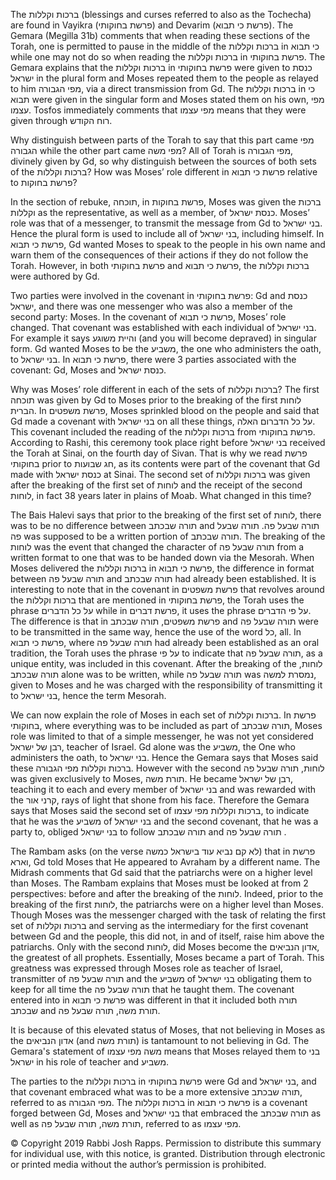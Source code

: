 The ברכות וקללות (blessings and curses referred to also as the Tochecha) are found in Vayikra (פרשת בחוקותי) and Devarim (פרשת כי תבוא). The Gemara (Megilla 31b) comments that when reading these sections of the Torah, one is permitted to pause in the middle of the ברכות וקללות in כי תבוא while one may not do so when reading the ברכות וקללות in פרשת בחוקותי. The Gemara explains that the ברכות וקללות in פרשת בחוקותי were given to כנסת ישראל in the plural form and Moses repeated them to the people as relayed to him מפי הגבורה, via a direct transmission from Gd. The ברכות וקללות in כי תבוא were given in the singular form and Moses stated them on his own, מפי עצמו. Tosfos immediately comments that מפי עצמו means that they were given through רוח הקודש.

Why distinguish between parts of the Torah to say that this part came מפי הגבורה while the other part came מפי משה? All of Torah is מפי הגבורה, divinely given by Gd, so why distinguish between the sources of both sets of the ברכות וקללות? How was Moses’ role different in פרשת כי תבוא relative to פרשת בחוקות?

In the section of rebuke, תוכחה, in פרשת בחוקות, Moses was given the ברכות וקללות as the representative, as well as a member, of כנסת ישראל. Moses’ role was that of a messenger, to transmit the message from Gd to בני ישראל. Hence the plural form is used to include all of בני ישראל, including himself. In פרשת כי תבוא, Gd wanted Moses to speak to the people in his own name and warn them of the consequences of their actions if they do not follow the Torah. However, in both פרשת בחוקותי and פרשת כי תבוא, the ברכות וקללות were authored by Gd.

Two parties were involved in the covenant in פרשת בחוקותי: Gd and כנסת ישראל, and there was one messenger who was also a member of the second party: Moses. In the covenant of פרשת כי תבוא, Moses’ role changed. That covenant was established with each individual of בני ישראל. For example it says והיית משוגע (and you will become depraved) in singular form. Gd wanted Moses to be the משביע, the one who administers the oath, to בני ישראל. In פרשת כי תבוא, there were 3 parties associated with the covenant: Gd, Moses and כנסת ישראל.

Why was Moses’ role different in each of the sets of ברכות וקללות? The first תוכחה was given by Gd to Moses prior to the breaking of the first לוחות הברית. In פרשת משפטים, Moses sprinkled blood on the people and said that Gd made a covenant with בני ישראל on all these things, על כל הדברום האלה. This covenant included the reading of the ברכות וקללות from פרשת בחוקותי. According to Rashi, this ceremony took place right before בני ישראל received the Torah at Sinai, on the fourth day of Sivan. That is why we read פרשת בחוקותי prior to חג שבועות, as its contents were part of the covenant that Gd made with כנסת ישראל at Sinai. The second set of ברכות וקללות was given after the breaking of the first set of לוחות and the receipt of the second לוחות, in fact 38 years later in plains of Moab. What changed in this time?

The Bais Halevi says that prior to the breaking of the first set of לוחות, there was to be no difference between תורה שבכתב and תורה שבעל פה. תורה שבעל פה was supposed to be a written portion of תורה שבכתב. The breaking of the לוחות was the event that changed the character of תורה שבעל פה from a written format to one that was to be handed down via the Mesorah. When Moses delivered the ברכות וקללות in פרשת כי תבוא, the difference in format between תורה שבעל פה and תורה שבכתב had already been established. It is interesting to note that in the covenant in פרשת משפטים that revolves around the ברכות וקללות that are mentioned in פרשת בחוקותי, the Torah uses the phrase על כל הדברים while in פרשת דברים, it uses the phrase על פי הדברים. The difference is that in פרשת משפטים, תורה שבכתב and תורה שבעל פה were to be transmitted in the same way, hence the use of the word כל, all. In פרשת כי תבוא, where תורה שבעל פה had already been established as an oral tradition, the Torah uses the phrase על פי to indicate that תורה שבעל פה, as a unique entity, was included in this covenant. After the breaking of the לוחות, תורה שבכתב alone was to be written, while תורה שבעל פה was נמסרת למשה, given to Moses and he was charged with the responsibility of transmitting it to בני ישראל, hence the term Mesorah.

We can now explain the role of Moses in each set of ברכות וקללות. In פרשת בחוקותי, where everything was to be included as part of תורה שבכתב, Moses role was limited to that of a simple messenger, he was not yet considered רבן של ישראל, teacher of Israel. Gd alone was the משביע, the One who administers the oath, to בני ישראל. Hence the Gemara says that Moses said these ברכות וקללות מפי הגבורה. However with the second לוחות, תורה שבעל פה was given exclusively to Moses, תורת משה. He became רבן של ישראל, teaching it to each and every member of בני ישראל and was rewarded with the קרני אור, rays of light that shone from his face. Therefore the Gemara says that Moses said the second set of ברכות וקללות מפי עצמו, to indicate that he was the משביע of בני ישראל and the second covenant, that he was a party to, obliged בני ישראל to follow תורה שבכתב and תורה שבעל פה .

The Rambam asks (on the verse לא קם נביא עוד בישראל כמשה) that in פרשת וארא, Gd told Moses that He appeared to Avraham by a different name. The Midrash comments that Gd said that the patriarchs were on a higher level than Moses. The Rambam explains that Moses must be looked at from 2 perspectives: before and after the breaking of the לוחות. Indeed, prior to the breaking of the first לוחות, the patriarchs were on a higher level than Moses. Though Moses was the messenger charged with the task of relating the first set of ברכות וקללות and serving as the intermediary for the first covenant between Gd and the people, this did not, in and of itself, raise him above the patriarchs. Only with the second לוחות, did Moses become the אדון הנביאים, the greatest of all prophets. Essentially, Moses became a part of Torah. This greatness was expressed through Moses role as teacher of Israel, transmitter of תורה שבעל פה and the משביע of בני ישראל obligating them to keep for all time the תורה שבעל פה that he taught them. The covenant entered into in פרשת כי תבוא was different in that it included both תורה שבכתב and תורת משה, תורה שבעל פה.

It is because of this elevated status of Moses, that not believing in Moses as the אדון הנביאים (and תורת משה) is tantamount to not believing in Gd. The Gemara's statement of משה מפי עצמו means that Moses relayed them to בני ישראל in his role of teacher and משביע. 

The parties to the ברכות וקללות in פרשת בחוקותי were Gd and בני ישראל, and that covenant embraced what was to be a more extensive תורה שבכתב, referred to as מפי הגבורה. The ברכות וקללות in פרשת כי תבוא is a covenant forged between Gd, Moses and בני ישראל that embraced the תורה שבכתב as well as תורת משה, תורה שבעל פה, referred to as מפי עצמו.

© Copyright 2019 Rabbi Josh Rapps. Permission to distribute this summary for individual use, with this notice, is granted. Distribution through electronic or printed media without the author’s permission is prohibited.

